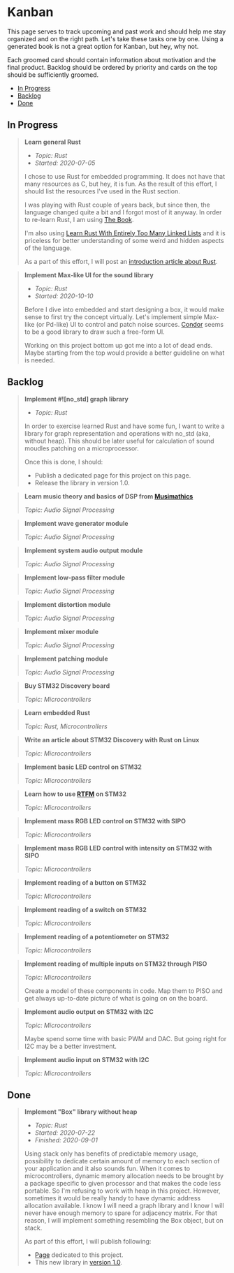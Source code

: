 # Kanban

This page serves to track upcoming and past work and should help me stay
organized and on the right path. Let's take these tasks one by one. Using a
generated book is not a great option for Kanban, but hey, why not.

Each groomed card should contain information about motivation and the final
product. Backlog should be ordered by priority and cards on the top should be
sufficiently groomed.

* [In Progress](#in-progress)
* [Backlog](#backlog)
* [Done](#done)

## In Progress

> **Learn general Rust**
>
> * *Topic: Rust*
> * *Started: 2020-07-05*
>
> I chose to use Rust for embedded programming. It does not have that many
> resources as C, but hey, it is fun. As the result of this effort, I should
> list the resources I've used in the Rust section.
>
> I was playing with Rust couple of years back, but since then, the language
> changed quite a bit and I forgot most of it anyway. In order to re-learn Rust,
> I am using [The Book](https://doc.rust-lang.org/book/).
>
> I'm also using [Learn Rust With Entirely Too Many Linked
> Lists](https://rust-unofficial.github.io/too-many-lists) and it is priceless
> for better understanding of some weird and hidden aspects of the language.
>
> As a part of this effort, I will post an [introduction article about
> Rust](rust-learning-rust.html).

> **Implement Max-like UI for the sound library**
>
> * *Topic: Rust*
> * *Started: 2020-10-10*
>
> Before I dive into embedded and start designing a box, it would make sense to
> first try the concept virtually. Let's implement simple Max-like (or Pd-like)
> UI to control and patch noise sources.
> [Condor](https://github.com/PistonDevelopers/conrod) seems to be a good
> library to draw such a free-form UI.
>
> Working on this project bottom up got me into a lot of dead ends. Maybe
> starting from the top would provide a better guideline on what is needed.

## Backlog

> **Implement #![no_std] graph library**
>
> * *Topic: Rust*
>
> In order to exercise learned Rust and have some fun, I want to write a library
> for graph representation and operations with no_std (aka, without heap). This
> should be later useful for calculation of sound moudles patching on a
> microprocessor.
>
> Once this is done, I should:
> * Publish a dedicated page for this project on this page.
> * Release the library in version 1.0.

> **Learn music theory and basics of DSP from [Musimathics](http://www.musimathics.com/)**
>
> *Topic: Audio Signal Processing*

> **Implement wave generator module**
>
> *Topic: Audio Signal Processing*

> **Implement system audio output module**
>
> *Topic: Audio Signal Processing*

> **Implement low-pass filter module**
>
> *Topic: Audio Signal Processing*

> **Implement distortion module**
>
> *Topic: Audio Signal Processing*

> **Implement mixer module**
>
> *Topic: Audio Signal Processing*

> **Implement patching module**
>
> *Topic: Audio Signal Processing*

> **Buy STM32 Discovery board**
>
> *Topic: Microcontrollers*

> **Learn embedded Rust**
>
> *Topic: Rust, Microcontrollers*

> **Write an article about STM32 Discovery with Rust on Linux**
>
> *Topic: Microcontrollers*

> **Implement basic LED control on STM32**
>
> *Topic: Microcontrollers*

> **Learn how to use [RTFM](https://docs.rs/cortex-m-rtfm/0.5.3/rtfm/) on STM32**
>
> *Topic: Microcontrollers*

> **Implement mass RGB LED control on STM32 with SIPO**
>
> *Topic: Microcontrollers*

> **Implement mass RGB LED control with intensity on STM32 with SIPO**
>
> *Topic: Microcontrollers*

> **Implement reading of a button on STM32**
>
> *Topic: Microcontrollers*

> **Implement reading of a switch on STM32**
>
> *Topic: Microcontrollers*

> **Implement reading of a potentiometer on STM32**
>
> *Topic: Microcontrollers*

> **Implement reading of multiple inputs on STM32 through PISO**
>
> *Topic: Microcontrollers*
>
> Create a model of these components in code. Map them to PISO and get always
> up-to-date picture of what is going on on the board.

> **Implement audio output on STM32 with I2C**
>
> *Topic: Microcontrollers*
>
> Maybe spend some time with basic PWM and DAC. But going right for I2C may be
> a better investment.

> **Implement audio input on STM32 with I2C**
>
> *Topic: Microcontrollers*

## Done

> **Implement "Box" library without heap**
>
> * *Topic: Rust*
> * *Started: 2020-07-22*
> * *Finished: 2020-09-01*
>
> Using stack only has benefits of predictable memory usage, possibility to
> dedicate certain amount of memory to each section of your application and it
> also sounds fun. When it comes to microcontrollers, dynamic memory allocation
> needs to be brought by a package specific to given processor and that makes
> the code less portable. So I'm refusing to work with heap in this project.
> However, sometimes it would be really handy to have dynamic address allocation
> available. I know I will need a graph library and I know I will never have
> enough memory to spare for adjacency matrix. For that reason, I will implement
> something resembling the Box object, but on stack.
>
> As part of this effort, I will publish following:
> * [Page](project-heapnotize.html) dedicated to this project.
> * This new library in [version 1.0](https://github.com/zlosynth/heapnotize).
